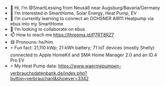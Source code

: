 - 👋 Hi, I’m @SmartLessing from Neusäß near Augsburg/Bavaria/Germany
- 👀 I’m interested in SmartHome, Solar Energy, Heat Pump, EV
- 🌱 I’m currently learning to connect an OCHSNER AIR11 Heatpump via ebus into my SmartHome
- 💞️ I’m looking to collaborate on ebus
- 📫 How to reach me https://threema.id/P7RT8RZ7
- 😄 Pronouns: he/him
- ⚡ Fun fact: 21,110 kWp; 21 kWh battery; 71 IoT devices (mostly Shelly) connected to Apple HomeKit and SMA Home Manager 2.0 and an ID.4 Pro EV
- ⚡ My Heat Pump data: https://www.waermepumpen-verbrauchsdatenbank.de/index.php?button=verbrauchanl&showver=3342

<!---
SmartLessing/SmartLessing is a ✨ special ✨ repository because its `README.md` (this file) appears on your GitHub profile.
You can click the Preview link to take a look at your changes.
--->
